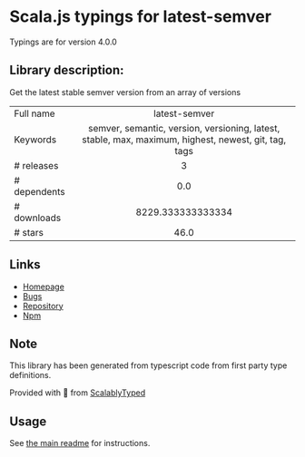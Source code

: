 
# Scala.js typings for latest-semver

Typings are for version 4.0.0

## Library description:
Get the latest stable semver version from an array of versions

|                    |                 |
| ------------------ | :-------------: |
| Full name          | latest-semver |
| Keywords           | semver, semantic, version, versioning, latest, stable, max, maximum, highest, newest, git, tag, tags |
| # releases         | 3 |
| # dependents       | 0.0 |
| # downloads        | 8229.333333333334 |
| # stars            | 46.0 |

## Links
- [Homepage](https://github.com/sindresorhus/latest-semver#readme)
- [Bugs](https://github.com/sindresorhus/latest-semver/issues)
- [Repository](https://github.com/sindresorhus/latest-semver)
- [Npm](https://www.npmjs.com/package/latest-semver)
    


## Note
This library has been generated from typescript code from first party type definitions.

Provided with :purple_heart: from [ScalablyTyped](https://github.com/oyvindberg/ScalablyTyped)

## Usage
See [the main readme](../../readme.md) for instructions.



